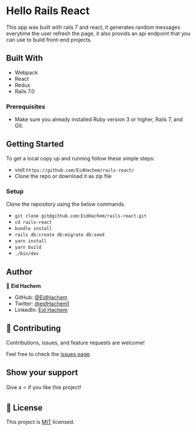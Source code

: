 # Hello Rails React

This app was built with rails 7 and react, it generates random messages everytime the user refresh the page, it also provids an api endpoint that you can use to build front-end projects.

## Built With

- Webpack
- React
- Redux
- Rails 7.0

### Prerequisites

- Make sure you already installed Ruby version 3 or higher, Rails 7, and Git.

## Getting Started

To get a local copy up and running follow these simple steps:
- visit `https://github.com/EidHachem/rails-react/`
- Clone the repo or download it as zip file

### Setup

Clone the repository using the below commands.

- `git clone git@github.com:EidHachem/rails-react.git `
- `cd rails-react`
- `bundle install`
- `rails db:create db:migrate db:seed`
- `yarn install`
- `yarn build`
- `./bin/dev`

## Author

👤 **Eid Hachem**

- GitHub: [@EidHachem](https://github.com/EidHachem)
- Twitter: [@eidHachem1](https://twitter.com/@eidHachem1)
- LinkedIn: [Eid Hachem](https://www.linkedin.com/in/eid-hachem/)

## 🤝 Contributing

Contributions, issues, and feature requests are welcome!

Feel free to check the [issues page](https://github.com/EidHachem/rails-react/issues).

## Show your support

Give a ⭐️ if you like this project!

## 📝 License

This project is [MIT](./MIT.md) licensed.